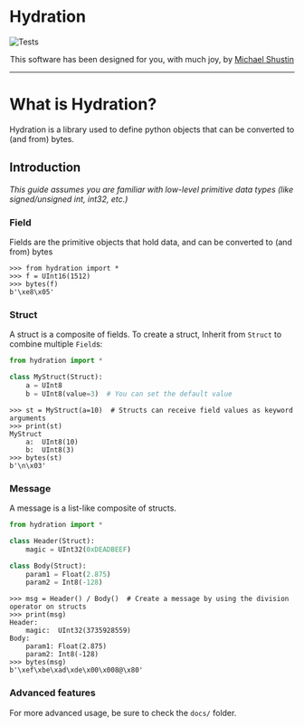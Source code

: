 # Hydration

![Tests](https://github.com/shustinm/hydration/workflows/Tests/badge.svg?branch=master)

<p align="center">
This software has been designed for you, with much joy, by <a href="http://github.shust.in">Michael Shustin</a>
</p>

---

# What is Hydration?
Hydration is a library used to define python objects that can be converted to (and from) bytes.

## Introduction

<i>This guide assumes you are familiar with low-level primitive data types (like signed/unsigned int, int32, etc.) </i>

### Field
Fields are the primitive objects that hold data, 
and can be converted to (and from) bytes
```pycon
>>> from hydration import *
>>> f = UInt16(1512)
>>> bytes(f)
b'\xe8\x05'
```

### Struct
A struct is a composite of fields. 
To create a struct, Inherit from `Struct` to combine multiple `Field`s:
```python
from hydration import *

class MyStruct(Struct):
    a = UInt8
    b = UInt8(value=3)  # You can set the default value
```

```pycon
>>> st = MyStruct(a=10)  # Structs can receive field values as keyword arguments
>>> print(st) 
MyStruct
    a:	UInt8(10)
    b:	UInt8(3)
>>> bytes(st)
b'\n\x03'
```

### Message
A message is a list-like composite of structs.
```python
from hydration import *

class Header(Struct):
    magic = UInt32(0xDEADBEEF)

class Body(Struct):
    param1 = Float(2.875)
    param2 = Int8(-128)
```
```pycon
>>> msg = Header() / Body()  # Create a message by using the division operator on structs
>>> print(msg)
Header:
	magic:	UInt32(3735928559)
Body:
	param1:	Float(2.875)
	param2:	Int8(-128)
>>> bytes(msg)
b'\xef\xbe\xad\xde\x00\x008@\x80'
```

### Advanced features
For more advanced usage, be sure to check the `docs/` folder.